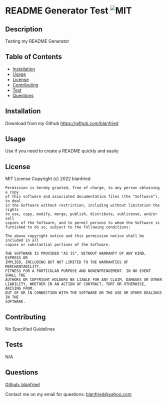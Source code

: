 # README Generator Test                          ![MIT](https://img.shields.io/apm/l/vim-mode?style=for-the-badge)
## Description
Testing my README Generator
## Table of Contents
- [Installation](#installation)
- [Usage](#usage)
- [License](#license)
- [Contributing](#contributing)
- [Test](#tests)
- [Questions](#questions)
## Installation
Download from my Github https://github.com/blanfried
## Usage
Use if you need to create a README quickly and easily
## License
MIT License
    Copyright (c) 2022 blanfried
    
    Permission is hereby granted, free of charge, to any person obtaining a copy
    of this software and associated documentation files (the "Software"), to deal
    in the Software without restriction, including without limitation the rights
    to use, copy, modify, merge, publish, distribute, sublicense, and/or sell
    copies of the Software, and to permit persons to whom the Software is
    furnished to do so, subject to the following conditions:
    
    The above copyright notice and this permission notice shall be included in all
    copies or substantial portions of the Software.
    
    THE SOFTWARE IS PROVIDED "AS IS", WITHOUT WARRANTY OF ANY KIND, EXPRESS OR
    IMPLIED, INCLUDING BUT NOT LIMITED TO THE WARRANTIES OF MERCHANTABILITY,
    FITNESS FOR A PARTICULAR PURPOSE AND NONINFRINGEMENT. IN NO EVENT SHALL THE
    AUTHORS OR COPYRIGHT HOLDERS BE LIABLE FOR ANY CLAIM, DAMAGES OR OTHER
    LIABILITY, WHETHER IN AN ACTION OF CONTRACT, TORT OR OTHERWISE, ARISING FROM,
    OUT OF OR IN CONNECTION WITH THE SOFTWARE OR THE USE OR OTHER DEALINGS IN THE
    SOFTWARE.

## Contributing
No Specified Guidelines

## Tests
N/A

## Questions
[Github: blanfried](https://github.com/blanfried)

Contact me on my email for questions: blanfried@yahoo.com
